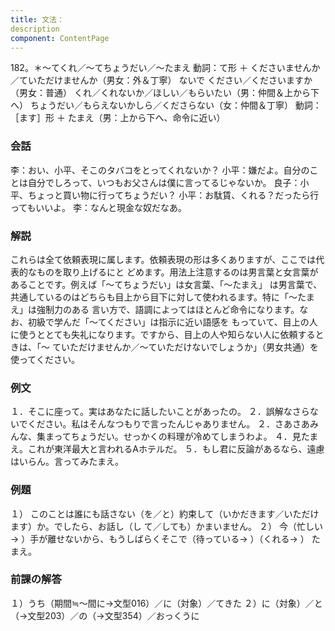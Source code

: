 ```yaml
---
title: 文法：
description
component: ContentPage
---
```



182。＊～てくれ／～てちょうだい／～たまえ
動詞：て形 ＋ くださいませんか／ていただけませんか（男女：外＆丁寧） ないで ください／くださいますか（男女：普通）
くれ／くれないか／ほしい／もらいたい（男：仲間＆上から下へ） ちょうだい／もらえないかしら／くださらない（女：仲間＆丁寧）
動詞：［ます］形 ＋ たまえ（男：上から下へ、命令に近い）
### 会話
李：おい、小平、そこのタバコをとってくれないか？
小平：嫌だよ。自分のことは自分でしろって、いつもお父さんは僕に言ってるじゃないか。 良子：小平、ちょっと買い物に行ってちょうだい？ 小平：お駄賃、くれる？だったら行ってもいいよ。
李：なんと現金な奴だなあ。
### 解説
これらは全て依頼表現に属します。依頼表現の形は多くありますが、ここでは代表的なものを取り上げるにと どめます。用法上注意するのは男言葉と女言葉があることです。例えば「～てちょうだい」は女言葉、「～たまえ」 は男言葉で、共通しているのはどちらも目上から目下に対して使われるます。特に「～たまえ」は強制力のある 言い方で、語調によってはほとんど命令になります。なお、初級で学んだ「～てください」は指示に近い語感を もっていて、目上の人に使うととても失礼になります。ですから、目上の人や知らない人に依頼するときは、「～ ていただけませんか／～ていただけないでしょうか」（男女共通）を使ってください。
### 例文
１．そこに座って。実はあなたに話したいことがあったの。
２．誤解なさらないでください。私はそんなつもりで言ったんじゃありません。
２．さあさあみんな、集まってちょうだい。せっかくの料理が冷めてしまうわよ。
４．見たまえ。これが東洋最大と言われるAホテルだ。
５．もし君に反論があるなら、遠慮はいらん。言ってみたまえ。
### 例題
１） このことは誰にも話さない（を／と）約束して（いかだきます／いただけます）か。でしたら、お話し（し
て／しても）かまいません。
２） 今（忙しい→ ）手が離せないから、もうしばらくそこで（待っている→ ）（くれる→ ）
たまえ。
### 前課の解答
１）うち（期間≒～間に→文型016）／に（対象）／てきた
２）に（対象）／と（→文型203）／の（→文型354）／おっくうに
